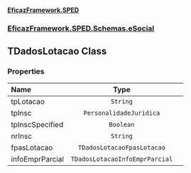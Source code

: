 #### [EficazFramework.SPED](EficazFrameworkSPED.md 'EficazFramework SPED')
### [EficazFramework.SPED.Schemas.eSocial](EficazFramework.SPED.Schemas.eSocial.md 'EficazFramework.SPED.Schemas.eSocial')

## TDadosLotacao Class
### Properties

| Name | Type | |
| :--- | :---: | :--- |
| tpLotacao | `String` |  |
| tpInsc | `PersonalidadeJuridica` |  |
| tpInscSpecified | `Boolean` |  |
| nrInsc | `String` |  |
| fpasLotacao | `TDadosLotacaoFpasLotacao` |  |
| infoEmprParcial | `TDadosLotacaoInfoEmprParcial` |  |
